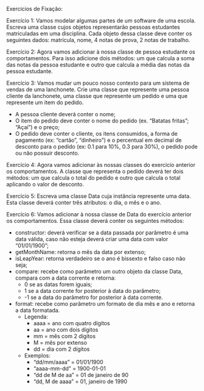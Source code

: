 Exercicios de Fixação:

Exercício 1: Vamos modelar algumas partes de um software de uma escola. 
Escreva uma classe cujos objetos representarão pessoas estudantes matriculadas 
em uma disciplina. Cada objeto dessa classe deve conter os seguintes dados: 
matrícula, nome, 4 notas de prova, 2 notas de trabalho.

Exercício 2: Agora vamos adicionar à nossa classe de pessoa estudante os 
comportamentos. Para isso adicione dois métodos: um que calcula a soma das notas 
da pessoa estudante e outro que calcula a média das notas da pessoa estudante.

Exercício 3: Vamos mudar um pouco nosso contexto para um sistema de vendas de 
uma lanchonete. Crie uma classe que represente uma pessoa cliente da lanchonete, 
uma classe que represente um pedido e uma que represente um item do pedido.

 * A pessoa cliente deverá conter o nome;
 * O item do pedido deve conter o nome do pedido 
 (ex. “Batatas fritas”; “Açaí”) e o preço;
 * O pedido deve conter o cliente, os itens consumidos, a forma de pagamento 
 (ex: “cartão”, “dinheiro”) e o percentual em decimal de desconto para o pedido 
 (ex: 0.1 para 10%, 0.3 para 30%), o pedido pode ou não possuir desconto.

Exercício 4: Agora vamos adicionar às nossas classes do exercício anterior os 
comportamentos. A classe que representa o pedido deverá ter dois métodos: um que 
calcula o total do pedido e outro que calcula o total aplicando o valor de desconto.

Exercício 5: Escreva uma classe Data cuja instância represente uma data. 
Esta classe deverá conter três atributos: o dia, o mês e o ano.

Exercício 6: Vamos adicionar à nossa classe de Data do exercício anterior os 
comportamentos. Essa classe deverá conter os seguintes métodos:

 * constructor: deverá verificar se a data passada por parâmetro é uma data válida, 
 caso não esteja deverá criar uma data com valor “01/01/1900”;
 * getMonthName: retorna o mês da data por extenso;
 * isLeapYear: retorna verdadeiro se o ano é bissexto e falso caso não seja;
 * compare: recebe como parâmetro um outro objeto da classe Data, 
 compara com a data corrente e retorna:
    * 0 se as datas forem iguais;
    * 1 se a data corrente for posterior à data do parâmetro;
    * -1 se a data do parâmetro for posterior à data corrente.
 * format: recebe como parâmetro um formato 
 de dia mês e ano e retorna a data formatada.
    * Legenda:
        * aaaa = ano com quatro dígitos
        * aa = ano com dois dígitos
        * mm = mês com 2 dígitos
        * M = mês por extenso
        * dd = dia com 2 dígitos
    * Exemplos:
        * “dd/mm/aaaa” = 01/01/1900
        * “aaaa-mm-dd” = 1900-01-01
        * “dd de M de aa” = 01 de janeiro de 90
        * “dd, M de aaaa” = 01, janeiro de 1990
